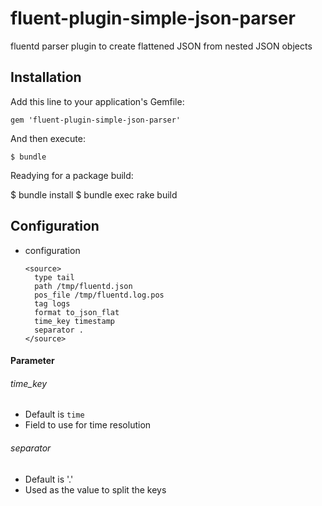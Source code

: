 # fluent-plugin-simple-json-parser

fluentd parser plugin to create flattened JSON from nested JSON objects

## Installation

Add this line to your application's Gemfile:

    gem 'fluent-plugin-simple-json-parser'

And then execute:

    $ bundle

Readying for a package build:

   $ bundle install
   $ bundle exec rake build

## Configuration

- configuration

  ```
  <source>
    type tail
    path /tmp/fluentd.json
    pos_file /tmp/fluentd.log.pos
    tag logs
    format to_json_flat
    time_key timestamp
    separator .
  </source>
  ```

#### Parameter

###### time_key
- Default is `time`
- Field to use for time resolution

###### separator
- Default is '.'
- Used as the value to split the keys
